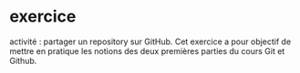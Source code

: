 # exercice
activité : partager un repository sur GitHub.
Cet exercice a pour objectif de mettre en pratique les notions des deux premières parties du cours Git et Github.
